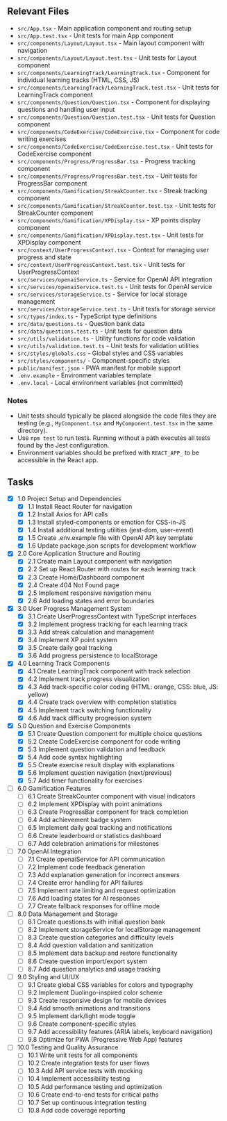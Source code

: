 ## Relevant Files

- `src/App.tsx` - Main application component and routing setup
- `src/App.test.tsx` - Unit tests for main App component
- `src/components/Layout/Layout.tsx` - Main layout component with navigation
- `src/components/Layout/Layout.test.tsx` - Unit tests for Layout component
- `src/components/LearningTrack/LearningTrack.tsx` - Component for individual learning tracks (HTML, CSS, JS)
- `src/components/LearningTrack/LearningTrack.test.tsx` - Unit tests for LearningTrack component
- `src/components/Question/Question.tsx` - Component for displaying questions and handling user input
- `src/components/Question/Question.test.tsx` - Unit tests for Question component
- `src/components/CodeExercise/CodeExercise.tsx` - Component for code writing exercises
- `src/components/CodeExercise/CodeExercise.test.tsx` - Unit tests for CodeExercise component
- `src/components/Progress/ProgressBar.tsx` - Progress tracking component
- `src/components/Progress/ProgressBar.test.tsx` - Unit tests for ProgressBar component
- `src/components/Gamification/StreakCounter.tsx` - Streak tracking component
- `src/components/Gamification/StreakCounter.test.tsx` - Unit tests for StreakCounter component
- `src/components/Gamification/XPDisplay.tsx` - XP points display component
- `src/components/Gamification/XPDisplay.test.tsx` - Unit tests for XPDisplay component
- `src/context/UserProgressContext.tsx` - Context for managing user progress and state
- `src/context/UserProgressContext.test.tsx` - Unit tests for UserProgressContext
- `src/services/openaiService.ts` - Service for OpenAI API integration
- `src/services/openaiService.test.ts` - Unit tests for OpenAI service
- `src/services/storageService.ts` - Service for local storage management
- `src/services/storageService.test.ts` - Unit tests for storage service
- `src/types/index.ts` - TypeScript type definitions
- `src/data/questions.ts` - Question bank data
- `src/data/questions.test.ts` - Unit tests for question data
- `src/utils/validation.ts` - Utility functions for code validation
- `src/utils/validation.test.ts` - Unit tests for validation utilities
- `src/styles/globals.css` - Global styles and CSS variables
- `src/styles/components/` - Component-specific styles
- `public/manifest.json` - PWA manifest for mobile support
- `.env.example` - Environment variables template
- `.env.local` - Local environment variables (not committed)

### Notes

- Unit tests should typically be placed alongside the code files they are testing (e.g., `MyComponent.tsx` and `MyComponent.test.tsx` in the same directory).
- Use `npm test` to run tests. Running without a path executes all tests found by the Jest configuration.
- Environment variables should be prefixed with `REACT_APP_` to be accessible in the React app.

## Tasks

- [x] 1.0 Project Setup and Dependencies
  - [x] 1.1 Install React Router for navigation
  - [x] 1.2 Install Axios for API calls
  - [x] 1.3 Install styled-components or emotion for CSS-in-JS
  - [x] 1.4 Install additional testing utilities (jest-dom, user-event)
  - [x] 1.5 Create .env.example file with OpenAI API key template
  - [x] 1.6 Update package.json scripts for development workflow

- [x] 2.0 Core Application Structure and Routing
  - [x] 2.1 Create main Layout component with navigation
  - [x] 2.2 Set up React Router with routes for each learning track
  - [x] 2.3 Create Home/Dashboard component
  - [x] 2.4 Create 404 Not Found page
  - [x] 2.5 Implement responsive navigation menu
  - [x] 2.6 Add loading states and error boundaries

- [x] 3.0 User Progress Management System
  - [x] 3.1 Create UserProgressContext with TypeScript interfaces
  - [x] 3.2 Implement progress tracking for each learning track
  - [x] 3.3 Add streak calculation and management
  - [x] 3.4 Implement XP point system
  - [x] 3.5 Create daily goal tracking
  - [x] 3.6 Add progress persistence to localStorage

- [x] 4.0 Learning Track Components
  - [x] 4.1 Create LearningTrack component with track selection
  - [x] 4.2 Implement track progress visualization
  - [x] 4.3 Add track-specific color coding (HTML: orange, CSS: blue, JS: yellow)
  - [x] 4.4 Create track overview with completion statistics
  - [x] 4.5 Implement track switching functionality
  - [x] 4.6 Add track difficulty progression system

- [x] 5.0 Question and Exercise Components
  - [x] 5.1 Create Question component for multiple choice questions
  - [x] 5.2 Create CodeExercise component for code writing
  - [x] 5.3 Implement question validation and feedback
  - [x] 5.4 Add code syntax highlighting
  - [x] 5.5 Create exercise result display with explanations
  - [x] 5.6 Implement question navigation (next/previous)
  - [x] 5.7 Add timer functionality for exercises

- [ ] 6.0 Gamification Features
  - [ ] 6.1 Create StreakCounter component with visual indicators
  - [ ] 6.2 Implement XPDisplay with point animations
  - [ ] 6.3 Create ProgressBar component for track completion
  - [ ] 6.4 Add achievement badge system
  - [ ] 6.5 Implement daily goal tracking and notifications
  - [ ] 6.6 Create leaderboard or statistics dashboard
  - [ ] 6.7 Add celebration animations for milestones

- [ ] 7.0 OpenAI Integration
  - [ ] 7.1 Create openaiService for API communication
  - [ ] 7.2 Implement code feedback generation
  - [ ] 7.3 Add explanation generation for incorrect answers
  - [ ] 7.4 Create error handling for API failures
  - [ ] 7.5 Implement rate limiting and request optimization
  - [ ] 7.6 Add loading states for AI responses
  - [ ] 7.7 Create fallback responses for offline mode

- [ ] 8.0 Data Management and Storage
  - [ ] 8.1 Create questions.ts with initial question bank
  - [ ] 8.2 Implement storageService for localStorage management
  - [ ] 8.3 Create question categories and difficulty levels
  - [ ] 8.4 Add question validation and sanitization
  - [ ] 8.5 Implement data backup and restore functionality
  - [ ] 8.6 Create question import/export system
  - [ ] 8.7 Add question analytics and usage tracking

- [ ] 9.0 Styling and UI/UX
  - [ ] 9.1 Create global CSS variables for colors and typography
  - [ ] 9.2 Implement Duolingo-inspired color scheme
  - [ ] 9.3 Create responsive design for mobile devices
  - [ ] 9.4 Add smooth animations and transitions
  - [ ] 9.5 Implement dark/light mode toggle
  - [ ] 9.6 Create component-specific styles
  - [ ] 9.7 Add accessibility features (ARIA labels, keyboard navigation)
  - [ ] 9.8 Optimize for PWA (Progressive Web App) features

- [ ] 10.0 Testing and Quality Assurance
  - [ ] 10.1 Write unit tests for all components
  - [ ] 10.2 Create integration tests for user flows
  - [ ] 10.3 Add API service tests with mocking
  - [ ] 10.4 Implement accessibility testing
  - [ ] 10.5 Add performance testing and optimization
  - [ ] 10.6 Create end-to-end tests for critical paths
  - [ ] 10.7 Set up continuous integration testing
  - [ ] 10.8 Add code coverage reporting
